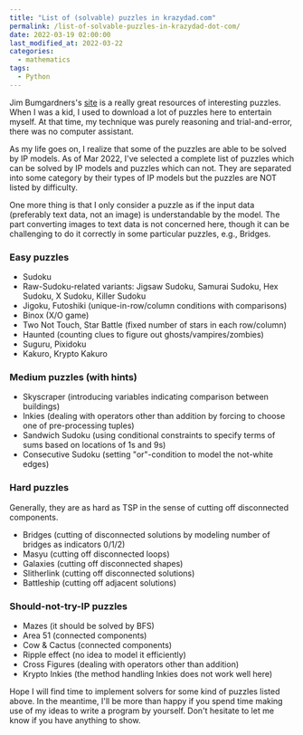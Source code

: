 ```yaml
---
title: "List of (solvable) puzzles in krazydad.com"
permalink: /list-of-solvable-puzzles-in-krazydad-dot-com/
date: 2022-03-19 02:00:00
last_modified_at: 2022-03-22
categories:
  - mathematics
tags:
  - Python
---
```



Jim Bumgardners's [site](https://krazydad.com) is a really great resources of interesting puzzles. When I was a kid, I used to download a lot of puzzles here to entertain myself. At that time, my technique was purely reasoning and trial-and-error, there was no computer assistant.

As my life goes on, I realize that some of the puzzles are able to be solved by IP models. As of Mar 2022, I've selected a complete list of puzzles which can be solved by IP models and puzzles which can not. They are separated into some category by their types of IP models but the puzzles are NOT listed by difficulty.

One more thing is that I only consider a puzzle as if the input data (preferably text data, not an image) is understandable by the model. The part converting images to text data is not concerned here, though it can be challenging to do it correctly in some particular puzzles, e.g., Bridges.

### Easy puzzles
- Sudoku
- Raw-Sudoku-related variants: Jigsaw Sudoku, Samurai Sudoku, Hex Sudoku, X Sudoku, Killer Sudoku
- Jigoku, Futoshiki (unique-in-row/column conditions with comparisons)
- Binox (X/O game)
- Two Not Touch, Star Battle (fixed number of stars in each row/column)
- Haunted (counting clues to figure out ghosts/vampires/zombies)
- Suguru, Pixidoku
- Kakuro, Krypto Kakuro

### Medium puzzles (with hints)
- Skyscraper (introducing variables indicating comparison between buildings)
- Inkies (dealing with operators other than addition by forcing to choose one of pre-processing tuples)
- Sandwich Sudoku (using conditional constraints to specify terms of sums based on locations of 1s and 9s)
- Consecutive Sudoku (setting "or"-condition to model the not-white edges)

### Hard puzzles
Generally, they are as hard as TSP in the sense of cutting off disconnected components.
- Bridges (cutting of disconnected solutions by modeling number of bridges as indicators 0/1/2)
- Masyu (cutting off disconnected loops)
- Galaxies (cutting off disconnected shapes)
- Slitherlink (cutting off disconnected solutions)
- Battleship (cutting off adjacent solutions)

### Should-not-try-IP puzzles
- Mazes (it should be solved by BFS)
- Area 51 (connected components)
- Cow & Cactus (connected components)
- Ripple effect (no idea to model it efficiently)
- Cross Figures (dealing with operators other than addition)
- Krypto Inkies (the method handling Inkies does not work well here)


Hope I will find time to implement solvers for some kind of puzzles listed above. In the meantime, I'll be more than happy if you spend time making use of my ideas to write a program by yourself. Don't hesitate to let me know if you have anything to show.
